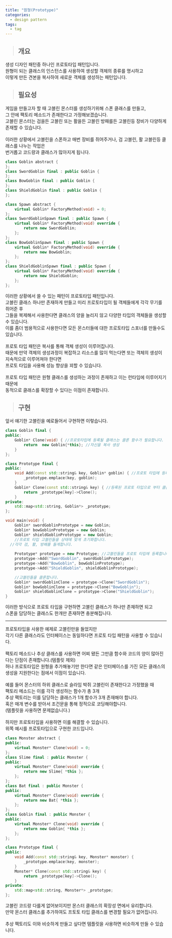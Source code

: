 ```yaml
---
title: "원형(Prototype)"
categories:
  - design pattern
tags:
  - tag
---
```

> ## 개요

생성 디자인 패턴중 하나인 프로토타입 패턴입니다.<br>
원형이 되는 클래스의 인스턴스를 사용하여 생성할 객체의 종류를 명시하고<br>
이렇게 만든 견본을 복사하여 새로운 객체를 생성하는 패턴입니다.<br>
> ## 필요성

게임을 만들고자 할 때 고블린 몬스터를 생성하기위해 스폰 클래스를 만들고,<br>
그 안에 팩토리 메소드가 존재한다고 가정해보겠습니다.<br>
고블린 몬스터는 검을든 고블린 또는 활을든 고블린 방패를든 고블린등 장비가 다양하게 존재할 수 있습니다.<br>
<br>
이러한 상황에서 고블린을 스폰하고 매번 장비를 쥐어주거나, 검 고블린, 활 고블린등 클래스를 나누는 작업은<br>
번거롭고 코드량과 클래스가 많아지게 됩니다.
```cpp
class Goblin abstract {
};
class SwordGoblin final : public Goblin {
};
class BowGoblin final : public Goblin {
};
class ShieldGoblin final : public Goblin {
};

class Spawn abstract {
	virtual Goblin* FactoryMethod(void) = 0;
};
class SwordGoblinSpawn final : public Spawn {
	virtual Goblin* FactoryMethod(void) override {
		return new SwordGoblin;
	};
};
class BowGoblinSpawn final : public Spawn {
	virtual Goblin* FactoryMethod(void) override {
		return new BowGoblin;
	};
};
class ShieldGoblinSpawn final : public Spawn {
	virtual Goblin* FactoryMethod(void) override {
		return new ShieldGoblin;
	};
};
```
이러한 상황에서 쓸 수 있는 패턴이 프로토타입 패턴입니다.<br>
고블린 클래스 하나만 존재하게 만들고 미리 프로토타입이 될 객체들에게 각각 무기를 쥐어준 후<br>
그들을 복제해서 사용한다면 클래스의 양을 늘리지 않고 다양한 타입의 객체들을 생성할 수 있습니다.<br>
이를 좀더 범용적으로 사용한다면 모든 몬스터들에 대한 프로토타입 스포너를 만들수도 있습니다.<br>
<br>
프로토 타입 패턴은 복사를 통해 객체 생성이 이루어집니다.<br>
때문에 만약 객체의 생성과정이 복잡하고 리소스를 많이 먹는다면 또는 객체의 생성이 지속적으로 이루어져야 한다면<br>
프로토 타입을 사용해 성능 향상을 꾀할 수 있습니다.<br>
<br>
프로토 타입 패턴은 원형 클래스를 생성하는 과정이 존재하고 이는 런타임에 이루어지기 때문에<br>
동적으로 클래스를 확장할 수 있다는 이점이 존재합니다.<br>
> ## 구현

앞서 얘기한 고블린을 예로들어서 구현하면 이렇습니다.
```cpp
class Goblin final {
public:
	Goblin* Clone(void) { //프로토타입에 등록될 클래스는 클론 함수가 필요합니다.
		return  new Goblin{*this}; //자신을 복사 생성
	}
};

class Prototype final {
public:
	void Add(const std::string& key, Goblin* goblin) { //프로토 타입에 등록합니다.
		_prototype.emplace(key, goblin);
	}
	Goblin* Clone(const std::string& key) { //등록된 프로토 타입으로 부터 클론합니다.
		return _prototype[key]->Clone();
	}
private:
	std::map<std::string, Goblin*> _prototype;
};

void main(void) {
	Goblin* swordGoblinPrototype = new Goblin;
	Goblin* bowGoblinPrototype = new Goblin;
	Goblin* shieldGoblinPrototype = new Goblin;
	//프로토 타입 고블린들을 상태에 맞게 초기화합니다.
  //각각 검, 활, 방패를 들게합니다.
	
	Prototype* prototype = new Prototype; //고블린들을 프로토 타입에 등록합니다.
	prototype->Add("SwordGoblin", swordGoblinPrototype);
	prototype->Add("BowGoblin", bowGoblinPrototype);
	prototype->Add("ShieldGoblin", shieldGoblinPrototype);

	//고블린들을 클론합니다.
	Goblin* swordGoblinClone = prototype->Clone("SwordGoblin");
	Goblin* bowGoblinClone = prototype->Clone("BowGoblin");
	Goblin* shieldGoblinClone = prototype->Clone("ShieldGoblin");
}
```
이러한 방식으로 프로토 타입을 구현하면 고블린 클래스가 하나만 존재하면 되고<br>
스폰을 담당하는 클래스도 한개만 존재하면 충분해집니다.<br>

---
프로토타입을 사용한 예제로 고블린만을 들었지만<br>
각기 다른 클래스라도 인터페이스는 동일하다면 프로토 타입 패턴을 사용할 수 있습니다.<br>
<br>
팩토리 메소드나 추상 클래스를 사용하면 어찌 됐든 그만큼 함수와 코드의 양이 많아진다는 단점이 존재합니다.(템플릿 제외)<br>
허나 프로토타입은 원형을 추가해놓기만 한다면 같은 인터페이스를 가진 모든 클래스의 생성을 지원한다는 점에서 이점이 있습니다.<br>
<br>
예를 들어 몬스터의 하위 클래스로 슬라임 박쥐 고블린이 존재한다고 가정했을 때<br>
팩토리 메소드는 이를 각각 생성하는 함수가 총 3개<br>
추상 팩토리는 이를 담당하는 클래스가 1개 함수가 3개 존재해야 합니다.<br>
혹은 매개 변수를 받아서 조건문을 통해 정적으로 코딩해야합니다.<br>
(템플릿을 사용하면 문제없습니다.)<br>
<br>
하지만 프로토타입을 사용하면 이를 해결할 수 있습니다.<br>
위쪽 예시를 프로토타입으로 구현한 코드입니다.
```cpp
class Monster abstract {
public:
	virtual Monster* Clone(void) = 0;
};
class Slime final : public Monster {
public:
	virtual Monster* Clone(void) override {
		return new Slime{ *this };
	};
};
class Bat final : public Monster {
public:
	virtual Monster* Clone(void) override {
		return new Bat{ *this };
	};
};
class Goblin final : public Monster {
public:
	virtual Monster* Clone(void) override {
		return new Goblin{ *this };
	};
};

class Prototype final {
public:
	void Add(const std::string& key, Monster* monster) {
		_prototype.emplace(key, monster);
	}
	Monster* Clone(const std::string& key) {
		return _prototype[key]->Clone();
	}
private:
	std::map<std::string, Monster*> _prototype;
};
```
고블린 코드랑 다를게 없어보이지만 몬스터 클래스의 확장성 면에서 유리합니다.<br>
만약 몬스터 클래스를 추가하여도 프토토 타입 클래스를 변경할 필요가 없어집니다.<br>
<br>
추상 팩토리도 이와 비슷하게 만들고 싶다면 템플릿을 사용하면 비슷하게 만들 수 있습니다.
